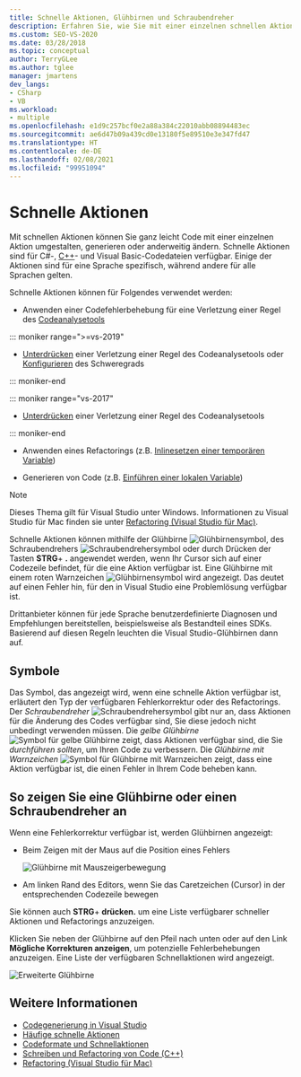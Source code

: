 ```yaml
---
title: Schnelle Aktionen, Glühbirnen und Schraubendreher
description: Erfahren Sie, wie Sie mit einer einzelnen schnellen Aktion Code umgestalten, generieren oder anderweitig ändern können.
ms.custom: SEO-VS-2020
ms.date: 03/28/2018
ms.topic: conceptual
author: TerryGLee
ms.author: tglee
manager: jmartens
dev_langs:
- CSharp
- VB
ms.workload:
- multiple
ms.openlocfilehash: e1d9c257bcf0e2a88a384c22010abb08894483ec
ms.sourcegitcommit: ae6d47b09a439cd0e13180f5e89510e3e347fd47
ms.translationtype: HT
ms.contentlocale: de-DE
ms.lasthandoff: 02/08/2021
ms.locfileid: "99951094"
---
```

# <a name="quick-actions"></a>Schnelle Aktionen

Mit schnellen Aktionen können Sie ganz leicht Code mit einer einzelnen Aktion umgestalten, generieren oder anderweitig ändern. Schnelle Aktionen sind für C#-, [C++](/cpp/ide/writing-and-refactoring-code-cpp)- und Visual Basic-Codedateien verfügbar. Einige der Aktionen sind für eine Sprache spezifisch, während andere für alle Sprachen gelten.

Schnelle Aktionen können für Folgendes verwendet werden:

- Anwenden einer Codefehlerbehebung für eine Verletzung einer Regel des [Codeanalysetools](../code-quality/roslyn-analyzers-overview.md)

::: moniker range=">=vs-2019"

- [Unterdrücken](../code-quality/use-roslyn-analyzers.md#suppress-violations) einer Verletzung einer Regel des Codeanalysetools oder [Konfigurieren](../code-quality/use-roslyn-analyzers.md#set-rule-severity-from-the-light-bulb-menu) des Schweregrads

::: moniker-end

::: moniker range="vs-2017"

- [Unterdrücken](../code-quality/use-roslyn-analyzers.md#suppress-violations) einer Verletzung einer Regel des Codeanalysetools

::: moniker-end

- Anwenden eines Refactorings (z.B. [Inlinesetzen einer temporären Variable](../ide/reference/inline-temporary-variable.md))

- Generieren von Code (z.B. [Einführen einer lokalen Variable](../ide/reference/introduce-local-variable.md))

> [!NOTE]
> Dieses Thema gilt für Visual Studio unter Windows. Informationen zu Visual Studio für Mac finden sie unter [Refactoring (Visual Studio für Mac)](/visualstudio/mac/refactoring).

Schnelle Aktionen können mithilfe der Glühbirne ![Glühbirnensymbol](media/light-bulb-icon.png), des Schraubendrehers ![Schraubendrehersymbol](media/screwdriver-icon.png) oder durch Drücken der Tasten **STRG**+ **.** angewendet werden, wenn Ihr Cursor sich auf einer Codezeile befindet, für die eine Aktion verfügbar ist. Eine Glühbirne mit einem roten Warnzeichen ![Glühbirnensymbol](media/error-light-bulb-icon.png) wird angezeigt. Das deutet auf einen Fehler hin, für den in Visual Studio eine Problemlösung verfügbar ist.

Drittanbieter können für jede Sprache benutzerdefinierte Diagnosen und Empfehlungen bereitstellen, beispielsweise als Bestandteil eines SDKs. Basierend auf diesen Regeln leuchten die Visual Studio-Glühbirnen dann auf.

## <a name="icons"></a>Symbole

Das Symbol, das angezeigt wird, wenn eine schnelle Aktion verfügbar ist, erläutert den Typ der verfügbaren Fehlerkorrektur oder des Refactorings. Der *Schraubendreher* ![Schraubendrehersymbol](media/screwdriver-icon.png) gibt nur an, dass Aktionen für die Änderung des Codes verfügbar sind, Sie diese jedoch nicht unbedingt verwenden müssen. Die *gelbe Glühbirne* ![Symbol für gelbe Glühbirne](media/light-bulb-icon.png) zeigt, dass Aktionen verfügbar sind, die Sie *durchführen sollten*, um Ihren Code zu verbessern. Die *Glühbirne mit Warnzeichen* ![Symbol für Glühbirne mit Warnzeichen](media/error-light-bulb-icon.png) zeigt, dass eine Aktion verfügbar ist, die einen Fehler in Ihrem Code beheben kann.

## <a name="to-see-a-light-bulb-or-screwdriver"></a>So zeigen Sie eine Glühbirne oder einen Schraubendreher an

Wenn eine Fehlerkorrektur verfügbar ist, werden Glühbirnen angezeigt:

- Beim Zeigen mit der Maus auf die Position eines Fehlers

   ![Glühbirne mit Mauszeigerbewegung](../ide/media/vs2015_lightbulb_hover.png)

- Am linken Rand des Editors, wenn Sie das Caretzeichen (Cursor) in der entsprechenden Codezeile bewegen

Sie können auch **STRG**+ **drücken.** um eine Liste verfügbarer schneller Aktionen und Refactorings anzuzeigen.

Klicken Sie neben der Glühbirne auf den Pfeil nach unten oder auf den Link **Mögliche Korrekturen anzeigen**, um potenzielle Fehlerbehebungen anzuzeigen. Eine Liste der verfügbaren Schnellaktionen wird angezeigt.

![Erweiterte Glühbirne](../ide/media/vs2015_lightbulb_hover_expanded.png)

## <a name="see-also"></a>Weitere Informationen

- [Codegenerierung in Visual Studio](../ide/code-generation-in-visual-studio.md)
- [Häufige schnelle Aktionen](../ide/common-quick-actions.md)
- [Codeformate und Schnellaktionen](../ide/code-styles-and-code-cleanup.md)
- [Schreiben und Refactoring von Code (C++)](/cpp/ide/writing-and-refactoring-code-cpp)
- [Refactoring (Visual Studio für Mac)](/visualstudio/mac/refactoring)
